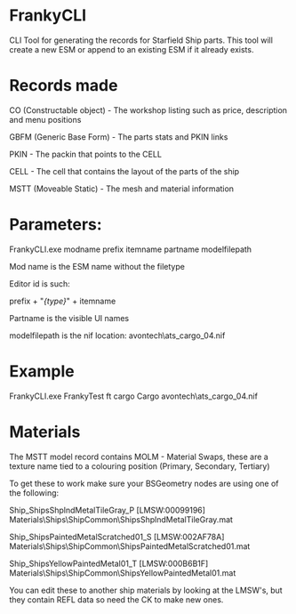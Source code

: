 # FrankyCLI
CLI Tool for generating the records for Starfield Ship parts.
This tool will create a new ESM or append to an existing ESM if it already exists.

# Records made
CO (Constructable object) - The workshop listing such as price, description and menu positions

GBFM (Generic Base Form) - The parts stats and PKIN links

PKIN - The packin that points to the CELL

CELL - The cell that contains the layout of the parts of the ship

MSTT (Moveable Static) - The mesh and material information


# Parameters:

FrankyCLI.exe modname prefix itemname partname modelfilepath

Mod name is the ESM name without the filetype

Editor id is such:

prefix + "_{type}_" + itemname

Partname is the visible UI names

modelfilepath is the nif location: avontech\ats_cargo_04.nif

# Example

FrankyCLI.exe FrankyTest ft cargo Cargo avontech\ats_cargo_04.nif

# Materials 

The MSTT model record contains MOLM - Material Swaps, these are a texture name tied to a colouring position (Primary, Secondary, Tertiary)

To get these to work make sure your BSGeometry nodes are using one of the following:

Ship_ShipsShplndMetalTileGray_P [LMSW:00099196]
Materials\Ships\ShipCommon\ShipsShplndMetalTileGray.mat

Ship_ShipsPaintedMetalScratched01_S [LMSW:002AF78A]
Materials\Ships\ShipCommon\ShipsPaintedMetalScratched01.mat

Ship_ShipsYellowPaintedMetal01_T [LMSW:000B6B1F]
Materials\Ships\ShipCommon\ShipsYellowPaintedMetal01.mat

You can edit these to another ship materials by looking at the LMSW's, but they contain REFL data so need the CK to make new ones.
